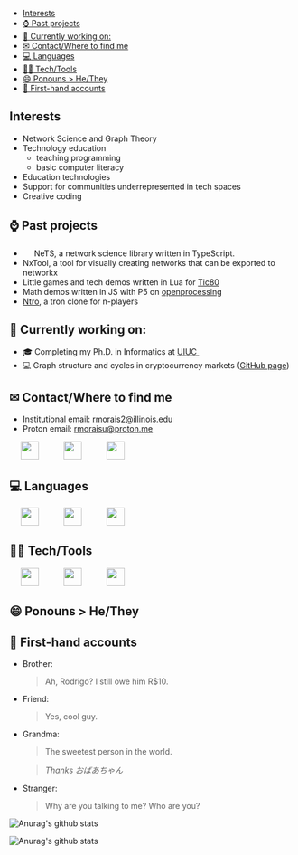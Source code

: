 - [Interests](#interests)
- [⌚ Past projects](#-past-projects)
- [:telescope: Currently working on:](#telescope-currently-working-on)
- [✉ Contact/Where to find me](#-contactwhere-to-find-me)
- [:computer: Languages](#computer-languages)
- [:man_technologist: Tech/Tools](#man_technologist-techtools)
- [:smile: Ponouns > He/They](#smile-ponouns--hethey)
- [:microphone: First-hand accounts](#microphone-first-hand-accounts)

## Interests

- Network Science and Graph Theory
- Technology education
  - teaching programming
  - basic computer literacy
- Education technologies
- Support for communities underrepresented in tech spaces
- Creative coding

## ⌚ Past projects

- <img src="https://upload.wikimedia.org/wikipedia/commons/4/4c/Typescript_logo_2020.svg" width="16" /> NeTS, a network science library written in TypeScript.
- NxTool, a tool for visually creating networks that can be exported to networkx
- Little games and tech demos written in Lua for [Tic80](https://tic80.com/profile)
- Math demos written in JS with P5 on [openprocessing](https://openprocessing.org/user/219598?o=7&view=sketches)
- [Ntro](https://rmorais.itch.io/ntro), a tron clone for n-players

## :telescope: Currently working on:

- :mortar_board: Completing my Ph.D. in Informatics at [UIUC <img src="https://marketing.illinois.edu/wp-content/uploads/2021/09/block-I-primary.png" width="8" />](https://informatics.ischool.illinois.edu)
- :computer: Graph structure and cycles in cryptocurrency markets ([GitHub page](https://github.com/rodigu/crypto-graph-triplets))

## ✉ Contact/Where to find me

- Institutional email: rmorais2@illinois.edu
- Proton email: rmoraisu@proton.me

<p float="left">
  <a href="https://openprocessing.org/user/219598?o=7&view=sketches"><img src="https://openprocessing.org/assets/img/logo/logo_36x30_color@2x.png" width="32" hspace="20"/></a>
  <a href="https://www.linkedin.com/in/rodrigohmorais/"><img src="https://upload.wikimedia.org/wikipedia/commons/thumb/c/ce/Linkedin_circle.svg/640px-Linkedin_circle.svg.png" width="32" hspace="20"/></a>
  <a href="https://tic80.com/dev?id=5531"><img src="https://upload.wikimedia.org/wikipedia/commons/thumb/a/ae/TIC-80_Icon.png/640px-TIC-80_Icon.png" width="32" hspace="20"></a>
</p>

## :computer: Languages

<p float="left">
  <img src="https://upload.wikimedia.org/wikipedia/commons/thumb/9/99/Unofficial_JavaScript_logo_2.svg/480px-Unofficial_JavaScript_logo_2.svg.png" width="32" hspace="20"/>
  <img src="https://upload.wikimedia.org/wikipedia/commons/thumb/c/c3/Python-logo-notext.svg/110px-Python-logo-notext.svg.png?20100317150552" width="32" hspace="20"/>
  <img src="https://upload.wikimedia.org/wikipedia/commons/thumb/c/cf/Lua-Logo.svg/640px-Lua-Logo.svg.png" width="32" hspace="20"/>
</p>

## :man_technologist: Tech/Tools

<p float="left">
  <img src="https://upload.wikimedia.org/wikipedia/commons/thumb/9/9a/Visual_Studio_Code_1.35_icon.svg/640px-Visual_Studio_Code_1.35_icon.svg.png" width="32" hspace="20"/>
  <img src="https://upload.wikimedia.org/wikipedia/commons/thumb/e/e8/Deno_2021.svg/640px-Deno_2021.svg.png" width="32" hspace="20"/>
  <img src="https://upload.wikimedia.org/wikipedia/commons/thumb/a/ae/TIC-80_Icon.png/640px-TIC-80_Icon.png" width="32" hspace="20"/>
</p>

## :smile: Ponouns > He/They

## :microphone: First-hand accounts

- Brother:
  > Ah, Rodrigo? I still owe him R$10.
- Friend:
  > Yes, cool guy.
- Grandma:

  > The sweetest person in the world.

  > _Thanks おばあちゃん_

- Stranger:
  > Why are you talking to me? Who are you?

![Anurag's github stats](https://github-readme-stats.vercel.app/api/top-langs/?username=rodigu&theme=dark)

![Anurag's github stats](https://github-readme-stats.vercel.app/api?username=rodigu&theme=dark&show_icons=true)

<!--
**rodigu/rodigu** is a ✨ _special_ ✨ repository because its `README.md` (this file) appears on your GitHub profile.

Here are some ideas to get you started:

- 🔭 I’m currently working on ...
- 🌱 I’m currently learning ...
- 👯 I’m looking to collaborate on ...
- 🤔 I’m looking for help with ...
- 💬 Ask me about ...
- 📫 How to reach me: ...
- 😄 Pronouns: ...
- ⚡ Fun fact: ...
-->
